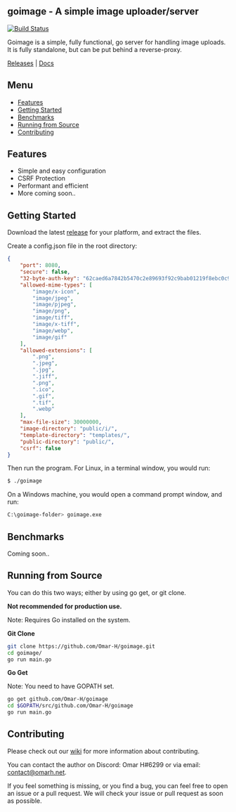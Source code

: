 ## goimage - A simple image uploader/server

[![Build Status](https://travis-ci.org/Omar-H/goimage.svg?branch=master)](https://travis-ci.org/Omar-H/goimage)

Goimage is a simple, fully functional, go server for handling image uploads. It is fully standalone, but can be put behind a reverse-proxy.

[Releases](https://github.com/Omar-H/goimage/releases) | [Docs](https://github.com/Omar-H/goimage/wiki)

## Menu
* [Features](#features)
* [Getting Started](#getting-started)
* [Benchmarks](#benchmarks)
* [Running from Source](#running-from-source)
* [Contributing](#contributing)

## Features
* Simple and easy configuration
* CSRF Protection
* Performant and efficient
* More coming soon..

## Getting Started
Download the latest [release](https://github.com/Omar-H/goimage/releases) for your platform, and extract the files.

Create a config.json file in the root directory:
```JSON
{
    "port": 8080,
    "secure": false,
    "32-byte-auth-key": "62caed6a7842b5470c2e89693f92c9bab01219f8ebc0c9c0785b97cfd7a68187",
    "allowed-mime-types": [
        "image/x-icon",
        "image/jpeg",
        "image/pjpeg",
        "image/png",
        "image/tiff",
        "image/x-tiff",
        "image/webp",
        "image/gif"
    ],
    "allowed-extensions": [
        ".png",
        ".jpeg",
        ".jpg",
        ".jiff",
        ".png",
        ".ico",
        ".gif",
        ".tif",
        ".webp"
    ],
    "max-file-size": 30000000,
    "image-directory": "public/i/",
    "template-directory": "templates/",
    "public-directory": "public/",
    "csrf": false
}
```

Then run the program.
For Linux, in a terminal window, you would run:
```BASH
$ ./goimage
```
On a Windows machine, you would open a command prompt window, and run:
```BASH
C:\goimage-folder> goimage.exe
```

## Benchmarks
Coming soon..

## Running from Source
You can do this two ways; either by using go get, or git clone.

**Not recommended for production use.**

Note: Requires Go installed on the system.

**Git Clone**

```BASH
git clone https://github.com/Omar-H/goimage.git
cd goimage/
go run main.go
```

**Go Get**

Note: You need to have GOPATH set.
```BASH
go get github.com/Omar-H/goimage
cd $GOPATH/src/github.com/Omar-H/goimage
go run main.go
```

## Contributing
Please check out our [wiki](https://github.com/Omar-H/goimage/wiki) for more information about contributing.

You can contact the author on Discord: Omar H#6299 or via email: [contact@omarh.net](mailto:contact@omarh.net).

If you feel something is missing, or you find a bug, you can feel free to open an issue or a pull request.
We will check your issue or pull request as soon as possible.
